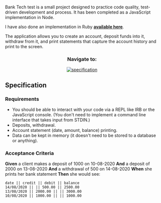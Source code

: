Bank Tech test is a small project designed to practice code quality, test-driven development and process. It has been completed as a JavaScript implementation in Node.

I have also done an implementation in Ruby **[available here]**.

The application allows you to create an account, deposit funds into it, withdraw from it, and print statements that capture the account history and print to the screen.

<div align="center">
 
 ### Navigate to:
  
 [![specification](https://img.shields.io/badge/-Specification-blue)](#specification)
  
</div>

## Specification

### Requirements

* You should be able to interact with your code via a REPL like IRB or the JavaScript console. (You don't need to implement a command line interface that takes input from STDIN.)
* Deposits, withdrawal.
* Account statement (date, amount, balance) printing.
* Data can be kept in memory (it doesn't need to be stored to a database or anything).

### Acceptance Criteria

**Given** a client makes a deposit of 1000 on 10-08-2020
**And** a deposit of 2000 on 13-08-2020
**And** a withdrawal of 500 on 14-08-2020
**When** she prints her bank statement
**Then** she would see:

```
date || credit || debit || balance 
14/08/2020 || || 500.00 || 2500.00 
13/08/2020 || 2000.00 || || 3000.00 
10/08/2020 || 1000.00 || || 1000.00
```

<!-- project link -->
[available here]: https://github.com/Sumner1185/BankTechTest
